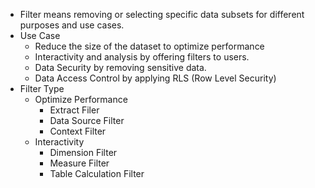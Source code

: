 - Filter means removing or selecting specific data subsets for different purposes and use cases.
- Use Case
  - Reduce the size of the dataset to optimize performance
  - Interactivity and analysis by offering filters to users.
  - Data Security by removing sensitive data.
  - Data Access Control by applying RLS (Row Level Security)
- Filter Type
  - Optimize Performance
    - Extract Filer
    - Data Source Filter
    - Context Filter
  - Interactivity
    - Dimension Filter
    - Measure Filter
    - Table Calculation Filter
